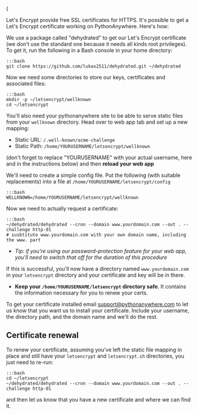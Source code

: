 (<!--
.. title: Let's Encrypt
.. slug: LetsEncrypt
.. date: 2016-03-24
.. tags:
.. category:
.. link:
.. description:
.. type: text
-->

Let's Encrypt provide free SSL certificates for HTTPS. It's possible
to get a Let's Encrypt certificate working on PythonAnywhere.
Here's how:

We use a package called "dehydrated" to get our Let's Encrypt certificate
(we don't use the standard one because it needs all kinds root privileges).
To get it, run the following in a Bash console in your home directory:

    :::bash
    git clone https://github.com/lukas2511/dehydrated.git ~/dehydrated


Now we need some directories to store our keys, certificates and associated files:

    :::bash
    mkdir -p ~/letsencrypt/wellknown
    cd ~/letsencrypt

You'll also need your pythonanywhere site to be able to serve static
files from your `wellknown` directory. Head over to web app tab and set up a new
mapping:

* Static URL: `/.well-known/acme-challenge`
* Static Path: `/home/YOURUSERNAME/letsencrypt/wellknown`

(don't forget to replace "YOURUSERNAME" with your actual username, here and in
the instructions below) and then **reload your web app**

We'll need to create a simple config file. Put the following (with suitable
replacements) into a file at `/home/YOURUSERNAME/letsencrypt/config`

    :::bash
    WELLKNOWN=/home/YOURUSERNAME/letsencrypt/wellknown

Now we need to actually request a certificate:

    :::bash
    ~/dehydrated/dehydrated --cron --domain www.yourdomain.com --out . --challenge http-01
    # susbtitute www.yourdomain.com with your own domain name, including the www. part

* *Tip: if you're using our password-protection feature for your web app, you'll need to switch that off for the duration of this procedure*

If this is successful, you'll now have a directory named `www.yourdomain.com` in
your `letsencrypt` directory and your certificate and key will be in there.

* **Keep your `/home/YOURUSERNAME/letsencrypt` directory safe**. It contains
  the information necessary for you to renew your certs.

To get your certificate installed email support@pythonanywhere.com to let us
know that you want us to install your certificate. Include your username, the
directory path, and the domain name and we'll do the rest.


## Certificate renewal

To renew your certificate, assuming you've left the static file mapping in
place and still have your `letsencrypt` and `letsencrypt.sh` directories, you
just need to re-run:

    :::bash
    cd ~/letsencrypt
    ~/dehydrated/dehydrated --cron --domain www.yourdomain.com --out . --challenge http-01

and then let us know that you have a new certificate and where we can find it.


